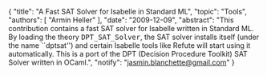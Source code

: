 {
    "title": "A Fast SAT Solver for Isabelle in Standard ML",
    "topic": "Tools",
    "authors": [
        "Armin Heller"
    ],
    "date": "2009-12-09",
    "abstract": "This contribution contains a fast SAT solver for Isabelle written in Standard ML. By loading the theory <tt>DPT_SAT_Solver</tt>, the SAT solver installs itself (under the name ``dptsat'') and certain Isabelle tools like Refute will start using it automatically. This is a port of the DPT (Decision Procedure Toolkit) SAT Solver written in OCaml.",
    "notify": "jasmin.blanchette@gmail.com"
}